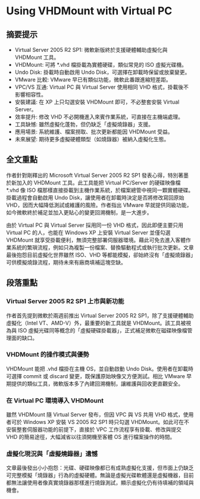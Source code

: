 # Using VHDMount with Virtual PC

## 摘要提示
- Virtual Server 2005 R2 SP1: 微軟新版終於支援硬體輔助虛擬化與 VHDMount 工具。
- VHDMount: 可將 *.vhd 檔掛載為實體硬碟，類似常見的 ISO 虛擬光碟機。
- Undo Disk: 掛載時自動啟用 Undo Disk，可選擇在卸載時保留或放棄變更。
- VMware 比較: VMware 早已有類似功能，微軟此番跟進縮短差距。
- VPC/VS 互通: Virtual PC 與 Virtual Server 使用相同 VHD 格式，掛載後不影響相容性。
- 安裝建議: 在 XP 上只勾選安裝 VHDMount 即可，不必整套安裝 Virtual Server。
- 效率提升: 修改 VHD 不必開機進入來賓作業系統，可直接在主機端處理。
- 工具缺憾: 雖然虛擬化蓬勃，但仍缺乏「虛擬燒錄器」支援。
- 應用場景: 系統維護、檔案撈取、批次更新都能因 VHDMount 受益。
- 未來展望: 期待更多虛擬硬體類型（如燒錄器）被納入虛擬化生態。

## 全文重點
作者針對剛釋出的 Microsoft Virtual Server 2005 R2 SP1 發表心得，特別著墨於新加入的 VHDMount 工具。此工具能把 Virtual PC/Server 的硬碟映像檔 *.vhd 像 ISO 檔那樣直接掛載到主機作業系統，於檔案總管中視同一顆實體硬碟。掛載過程會自動啟用 Undo Disk，讓使用者在卸載時決定是否將修改寫回原始 VHD，因而大幅降低測試或維護的風險。作者指出 VMware 早就提供同級功能，如今微軟終於補足並加入更貼心的變更回溯機制，是一大進步。

由於 Virtual PC 與 Virtual Server 採用同一份 VHD 格式，因此即便主要只用 Virtual PC 的人，也能在 Windows XP 上安裝 Virtual Server 並僅勾選 VHDMount 就享受掛載便利，無須完整部署伺服器環境。藉此可免去進入客體作業系統的繁瑣流程，例如只為複製一份檔案、替換驅動程式或執行批次更新。文章最後抱怨目前虛擬化世界雖然 ISO、VHD 等都能模擬，卻始終沒有「虛擬燒錄器」可供模擬燒錄流程，期待未來有廠商填補這塊空缺。

## 段落重點
### Virtual Server 2005 R2 SP1 上市與新功能
作者首先提到微軟於兩週前推出 Virtual Server 2005 R2 SP1，除了支援硬體輔助虛擬化（Intel VT、AMD-V）外，最重要的新工具就是 VHDMount。該工具被視為與 ISO 虛擬光碟同等概念的「虛擬硬碟掛載器」，正式補足微軟在磁碟映像檔管理面的缺口。

### VHDMount 的操作模式與優勢
VHDMount 能把 .vhd 檔掛在主機 OS，並自動啟動 Undo Disk。使用者在卸載時可選擇 commit 或 discard 變更，既保護原始映像又方便測試。相比 VMware 早期提供的類似工具，微軟版本多了內建回溯機制，讓維護與回收更直觀安全。

### 在 Virtual PC 環境導入 VHDMount
雖然 VHDMount 隨 Virtual Server 發布，但因 VPC 與 VS 共用 VHD 格式，使用者可於 Windows XP 安裝 VS 2005 R2 SP1 時只勾選 VHDMount。如此可在不安裝整套伺服器功能的前提下，直接於 VPC 工作流程享有掛載、修改與提交 VHD 的簡易途徑，大幅減省以往須開機至客體 OS 進行檔案操作的時間。

### 虛擬化現況與「虛擬燒錄器」遺憾
文章最後發出小小抱怨：光碟、硬碟映像都已有成熟虛擬化支援，但市面上仍缺乏可完整模擬「燒錄器」行為的虛擬硬體。無論是虛擬光碟軟體還是虛擬機器，目前都無法讓使用者像真實燒錄器那樣進行燒錄測試，顯示虛擬化仍有待填補的領域與機會。